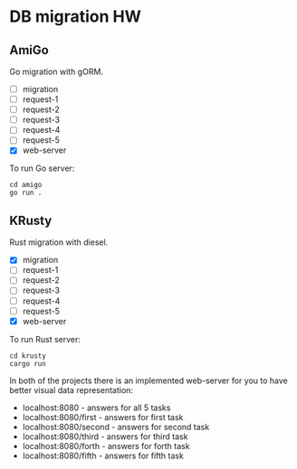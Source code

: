 # DB migration HW

## AmiGo
Go migration with gORM.

- [ ] migration
- [ ] request-1
- [ ] request-2
- [ ] request-3
- [ ] request-4
- [ ] request-5
- [X] web-server

To run Go server:
```
cd amigo
go run .
```

## KRusty
Rust migration with diesel.

- [X] migration
- [ ] request-1
- [ ] request-2
- [ ] request-3
- [ ] request-4
- [ ] request-5
- [X] web-server

To run Rust server:
```
cd krusty
cargo run
```

In both of the projects there is an implemented web-server for you to have better visual data representation:
- localhost:8080 - answers for all 5 tasks
- localhost:8080/first - answers for first task
- localhost:8080/second - answers for second task
- localhost:8080/third - answers for third task
- localhost:8080/forth - answers for forth task
- localhost:8080/fifth - answers for fifth task
